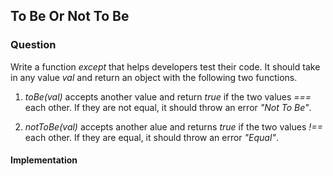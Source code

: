 ## To Be Or Not To Be

### Question

Write a function *except* that helps developers test their code. It should take in any value *val* and return an object with the following two functions.

1. *toBe(val)* accepts another value and return *true* if the two values    *===* each other. If they are not equal, it should throw an error *"Not To Be"*.

2. *notToBe(val)* accepts another alue and returns *true* if the two values *!==* each other. If they are equal, it should throw an error *"Equal"*.

#### Implementation

